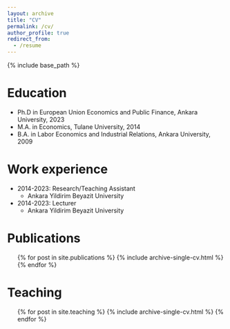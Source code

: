 ```yaml
---
layout: archive
title: "CV"
permalink: /cv/
author_profile: true
redirect_from:
  - /resume
---
```


{% include base_path %}

Education
======
* Ph.D in European Union Economics and Public Finance, Ankara University, 2023
* M.A. in Economics, Tulane University, 2014
* B.A. in Labor Economics and Industrial Relations, Ankara University, 2009

Work experience
======
* 2014-2023: Research/Teaching Assistant
  * Ankara Yildirim Beyazit University
* 2014-2023: Lecturer
  * Ankara Yildirim Beyazit University

Publications
======
  <ul>{% for post in site.publications %}
    {% include archive-single-cv.html %}
  {% endfor %}</ul>
  
Teaching
======
  <ul>{% for post in site.teaching %}
    {% include archive-single-cv.html %}
  {% endfor %}</ul>
